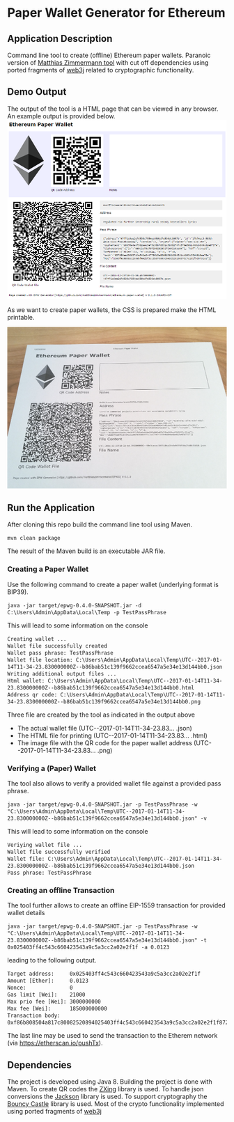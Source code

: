 # Paper Wallet Generator for Ethereum

## Application Description

Command line tool to create (offline) Ethereum paper wallets.
Paranoic version of [Matthias Zimmermann tool](https://github.com/matthiaszimmermann/ethereum-paper-wallet)
with cut off dependencies using ported fragments of [web3j](https://github.com/web3j/web3j) related to cryptographic functionality.

## Demo Output

The output of the tool is a HTML page that can be viewed in any browser. 
An example output is provided below.
![HTML Page](/screenshots/paper_wallet_html.png)

As we want to create paper wallets, the CSS is prepared make the HTML printable.

![Printed Wallet](/screenshots/paper_wallet_printed.png)

## Run the Application

After cloning this repo build the command line tool using Maven.

```
mvn clean package
```

The result of the Maven build is an executable JAR file.

### Creating a Paper Wallet
 
Use the following command to create a paper wallet (underlying format is BIP39).

```
java -jar target/epwg-0.4.0-SNAPSHOT.jar -d C:\Users\Admin\AppData\Local\Temp -p TestPassPhrase
```

This will lead to some information on the console

```
Creating wallet ...
Wallet file successfully created
Wallet pass phrase: TestPassPhrase
Wallet file location: C:\Users\Admin\AppData\Local\Temp\UTC--2017-01-14T11-34-23.830000000Z--b86bab51c139f9662ccea6547a5e34e13d144bb0.json
Writing additional output files ...
Html wallet: C:\Users\Admin\AppData\Local\Temp\UTC--2017-01-14T11-34-23.830000000Z--b86bab51c139f9662ccea6547a5e34e13d144bb0.html
Address qr code: C:\Users\Admin\AppData\Local\Temp\UTC--2017-01-14T11-34-23.830000000Z--b86bab51c139f9662ccea6547a5e34e13d144bb0.png
```

Three file are created by the tool as indicated in the output above
* The actual wallet file (UTC--2017-01-14T11-34-23.83... .json)
* The HTML file for printing (UTC--2017-01-14T11-34-23.83... .html)
* The image file with the QR code for the paper wallet address (UTC--2017-01-14T11-34-23.83... .png)

### Verifying a (Paper) Wallet

The tool also allows to verify a provided wallet file against a provided pass phrase.

```
java -jar target/epwg-0.4.0-SNAPSHOT.jar -p TestPassPhrase -w  "C:\Users\Admin\AppData\Local\Temp\UTC--2017-01-14T11-34-23.830000000Z--b86bab51c139f9662ccea6547a5e34e13d144bb0.json" -v
```

This will lead to some information on the console

```
Veriying wallet file ...
Wallet file successfully verified
Wallet file: C:\Users\Admin\AppData\Local\Temp\UTC--2017-01-14T11-34-23.830000000Z--b86bab51c139f9662ccea6547a5e34e13d144bb0.json
Pass phrase: TestPassPhrase
```

### Creating an offline Transaction

The tool further allows to create an offline EIP-1559 transaction for provided wallet details

```
java -jar target/epwg-0.4.0-SNAPSHOT.jar -p TestPassPhrase -w  "C:\Users\Admin\AppData\Local\Temp\UTC--2017-01-14T11-34-23.830000000Z--b86bab51c139f9662ccea6547a5e34e13d144bb0.json" -t 0x025403ff4c543c660423543a9c5a3cc2a02e2f1f -a 0.0123
```

leading to the following output.

```
Target address:     0x025403ff4c543c660423543a9c5a3cc2a02e2f1f
Amount [Ether]:     0.0123
Nonce:              0
Gas limit [Wei]:    21000
Max prio fee [Wei]: 3000000000
Max fee [Wei]:      185000000000
Transaction body: 0xf86b808504a817c80082520894025403ff4c543c660423543a9c5a3cc2a02e2f1f872bb2c8eabcc000801ba08c5b25a10edb8e72518f4e6f51527df718d090f80cefcf024669340fe29cf78aa0124a95546dc897b6987c2b05efd2be7ed976318174a6bf9300d6f11c1d5d2da1
```

The last line may be used to send the transaction to the Etherem network (via https://etherscan.io/pushTx). 

## Dependencies

The project is developed using Java 8. Building the project is done with Maven. 
To create QR codes the [ZXing](https://github.com/zxing/zxing) library is used.
To handle json conversions the [Jackson](https://github.com/FasterXML/jackson) library is used.
To support cryptography the [Bouncy Castle](https://www.bouncycastle.org/) library is used.
Most of the crypto functionality implemented using ported fragments of [web3j](https://github.com/web3j/web3j)

